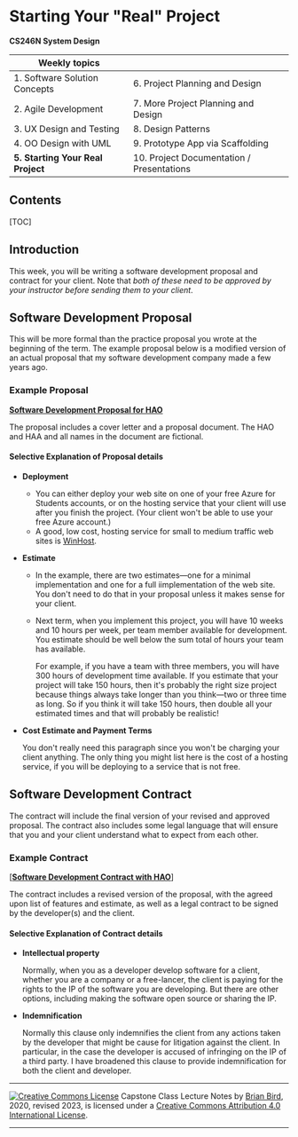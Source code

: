# Starting Your "Real" Project

**CS246N System Design**                                             

| Weekly topics                     |                                           |
| --------------------------------- | ----------------------------------------- |
| 1. Software Solution Concepts     | 6. Project Planning and Design            |
| 2. Agile Development              | 7. More Project Planning and Design       |
| 3. UX Design and Testing          | 8. Design Patterns                        |
| 4. OO Design with UML             | 9. Prototype App via Scaffolding          |
| **5. Starting Your Real Project** | 10. Project Documentation / Presentations |



## Contents

[TOC]

## Introduction

This week, you will be writing a software development proposal and contract for your client. Note that *both of these need to be approved by your instructor before sending them to your client*.

## Software Development Proposal

This will be more formal than the practice proposal you wrote at the beginning of the term. The example proposal below is a modified version of an actual proposal that my software development company made a few years ago.

### Example Proposal

[**Software Development Proposal for HAO**](CS246-ProjectProposalExample-ConferenceApp.pdf)

The proposal includes a cover letter and a proposal document. The HAO and HAA and all names in the document are fictional.

#### Selective Explanation of Proposal details

- **Deployment** 

  - You can either deploy your web site on one of your free Azure for Students accounts, or on the hosting service that your client will use after you finish the project. (Your client  won't be able to use your free Azure account.)
  - A good, low cost, hosting service for small to medium traffic web sites is [WinHost](https://winhost.com).

- **Estimate** 

  - In the example, there are two estimates&mdash;one for a minimal implementation and one for a full iimplementation of the web site. You don't need to do that in your proposal unless it makes sense for your client.

  - Next term, when you implement this project, you will have 10 weeks and  10 hours per week, per team member available for development. You estimate should be well below the sum total of hours your team has available.

     For example, if you have a team with three members, you will have 300 hours of development time available. If you estimate that your project will take 150 hours, then it's probably the right size project because things always take longer than you think&mdash;two or three time as long. So if you think it will take 150 hours, then double all your estimated times and that will probably be realistic!

- **Cost Estimate and Payment Terms** 

  You don't really need this paragraph since you won't be charging your client anything. The only thing you might list here is the cost of a hosting service, if you will be deploying to a service that is not free.

  

## Software Development Contract

The contract will include the final version of your revised and approved proposal. The contract also includes some legal language that will ensure that you and your client understand what to expect from each other.

### Example Contract

[[**Software Development Contract with HAO**](CS246-ContractExample-ConferenceApp.pdf)]

The contract includes a revised version of the proposal, with the agreed upon list of features and estimate, as well as a legal contract to be signed by the developer(s) and the client.

#### Selective Explanation of Contract details

- **Intellectual property**
  
  Normally, when you as a developer develop software for a client, whether you are a company or a free-lancer, the client is paying for the rights to the IP of the software you are developing. But there are other options, including making the software open source or sharing the IP.
  
- **Indemnification**
  
  Normally this clause only indemnifies the client from any actions taken by the developer that might be cause for litigation against the client. In particular, in the case the developer is accused of infringing on the IP of a third party. I have broadened this clause to provide indemnification for both the client and developer.
  
  

------

[![Creative Commons License](https://i.creativecommons.org/l/by/4.0/88x31.png)](http://creativecommons.org/licenses/by/4.0/)
Capstone Class Lecture Notes by [Brian Bird](https://profbird.dev), 2020, revised 2023, is licensed under a [Creative Commons Attribution 4.0 International License](http://creativecommons.org/licenses/by/4.0/).

------

